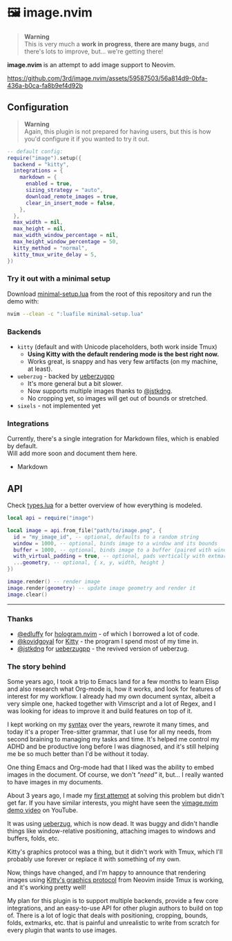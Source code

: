 # 🖼️ image.nvim

> **Warning**
>\
> This is very much a **work in progress**, **there are many bugs**, and there's lots to improve, but... we're getting there!

**image.nvim** is an attempt to add image support to Neovim.

https://github.com/3rd/image.nvim/assets/59587503/56a814d9-0bfa-436a-b0ca-fa8b9ef4d92b


## Configuration

> **Warning**
>\
> Again, this plugin is not prepared for having users, but this is how you'd configure it if you wanted to try it out.

```lua
-- default config:
require("image").setup({
  backend = "kitty",
  integrations = {
    markdown = {
      enabled = true,
      sizing_strategy = "auto",
      download_remote_images = true,
      clear_in_insert_mode = false,
    },
  },
  max_width = nil,
  max_height = nil,
  max_width_window_percentage = nil,
  max_height_window_percentage = 50,
  kitty_method = "normal",
  kitty_tmux_write_delay = 5,
})
```

### Try it out with a minimal setup

Download [minimal-setup.lua](./minimal-setup.lua) from the root of this repository and run the demo with:

```sh
nvim --clean -c ":luafile minimal-setup.lua"
```


### Backends

- `kitty` (default and with Unicode placeholders, both work inside Tmux)
    - **Using Kitty with the default rendering mode is the best right now.**
    - Works great, is snappy and has very few artifacts (on my machine, at least).
- `ueberzug` - backed by [ueberzugpp](https://github.com/jstkdng/ueberzugpp)
    - It's more general but a bit slower.
    - Now supports multiple images thanks to [@jstkdng](https://github.com/jstkdng/ueberzugpp/issues/74).
    - No cropping yet, so images will get out of bounds or stretched.
- `sixels` - not implemented yet

### Integrations

Currently, there's a single integration for Markdown files, which is enabled by default.
\
Will add more soon and document them here.

- Markdown

## API

Check [types.lua](./lua/types.lua) for a better overview of how everything is modeled.

```lua
local api = require("image")

local image = api.from_file("path/to/image.png", {
  id = "my_image_id", -- optional, defaults to a random string
  window = 1000, -- optional, binds image to a window and its bounds
  buffer = 1000, -- optional, binds image to a buffer (paired with window binding)
  with_virtual_padding = true, -- optional, pads vertically with extmarks
  ...geometry, -- optional, { x, y, width, height }
})

image.render() -- render image
image.render(geometry) -- update image geometry and render it
image.clear()
```

---

### Thanks

- [@edluffy](https://github.com/edluffy) for [hologram.nvim](https://github.com/edluffy/hologram.nvim) - of which I borrowed a lot of code.
- [@kovidgoyal](https://github.com/kovidgoyal) for [Kitty](https://github.com/kovidgoyal/kitty) - the program I spend most of my time in.
- [@jstkdng](https://github.com/jstkdng) for [ueberzugpp](https://github.com/jstkdng/ueberzugpp) - the revived version of ueberzug.

### The story behind
Some years ago, I took a trip to Emacs land for a few months to learn Elisp and also research what Org-mode is, how it works,
and look for features of interest for my workflow.
I already had my own document syntax, albeit a very simple one, hacked together with Vimscript and a lot
of Regex, and I was looking for ideas to improve it and build features on top of it.

I kept working on my [syntax](https://github.com/3rd/syslang) over the years, rewrote it many times, and today it's a proper Tree-sitter grammar,
that I use for all my needs, from second braining to managing my tasks and time.
It's helped me control my ADHD and be productive long before I was diagnosed, and it's still helping me be so much better than I'd be without it today.

One thing Emacs and Org-mode had that I liked was the ability to embed images in the document. Of course, we don't *"need"* it, but... I really wanted to have images in my documents.

About 3 years ago, I made my [first attempt](https://github.com/3rd/vimage.nvim/tree/master) at solving this problem but didn't get far.
If you have similar interests, you might have seen the [vimage.nvim demo video](https://www.youtube.com/watch?v=cnt9mPOjrLg) on YouTube.

It was using [ueberzug](https://github.com/seebye/ueberzug), which is now dead. It was buggy and didn't handle things like window-relative positioning, attaching images to windows and buffers, folds, etc.

Kitty's graphics protocol was a thing, but it didn't work with Tmux, which I'll probably use forever or replace it with something of my own.

Now, things have changed, and I'm happy to announce that rendering images using [Kitty's graphics protocol](https://sw.kovidgoyal.net/kitty/graphics-protocol.html) from Neovim inside Tmux is working, and it's working pretty well!

My plan for this plugin is to support multiple backends, provide a few core integrations, and an easy-to-use API for other plugin authors to build on top of. There is a lot of logic that deals with positioning, cropping, bounds,
folds, extmarks, etc. that is painful and unrealistic to write from scratch for every plugin that wants to use images.

